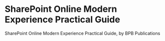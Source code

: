 # SharePoint Online Modern Experience Practical Guide
 SharePoint Online Modern Experience Practical Guide, by BPB Publications
